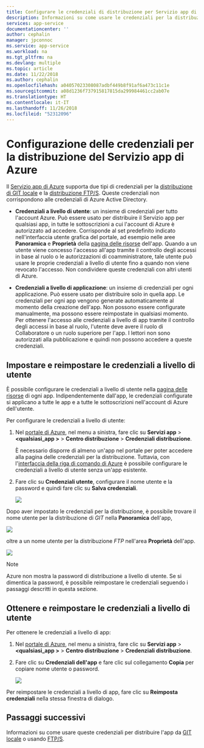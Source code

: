 ```yaml
---
title: Configurare le credenziali di distribuzione per Servizio app di Azure | Microsoft Docs
description: Informazioni su come usare le credenziali per la distribuzione del Servizio app di Azure.
services: app-service
documentationcenter: ''
author: cephalin
manager: jpconnoc
ms.service: app-service
ms.workload: na
ms.tgt_pltfrm: na
ms.devlang: multiple
ms.topic: article
ms.date: 11/22/2018
ms.author: cephalin
ms.openlocfilehash: a04057023308087adbf449b8f91af6a473c11c1e
ms.sourcegitcommit: a08d1236f737915817815da299984461cc2ab07e
ms.translationtype: HT
ms.contentlocale: it-IT
ms.lasthandoff: 11/26/2018
ms.locfileid: "52312096"
---
```

# <a name="configure-deployment-credentials-for-azure-app-service"></a>Configurazione delle credenziali per la distribuzione del Servizio app di Azure
Il [Servizio app di Azure](https://go.microsoft.com/fwlink/?LinkId=529714) supporta due tipi di credenziali per la [distribuzione di GIT locale](app-service-deploy-local-git.md) e la [distribuzione FTP/S](app-service-deploy-ftp.md). Queste credenziali non corrispondono alle credenziali di Azure Active Directory.

* **Credenziali a livello di utente**: un insieme di credenziali per tutto l'account Azure. Può essere usato per distribuire il Servizio app per qualsiasi app, in tutte le sottoscrizioni a cui l'account di Azure è autorizzato ad accedere. Corrisponde al set predefinito indicato nell'interfaccia utente grafica del portale, ad esempio nelle aree **Panoramica** e **Proprietà** della [pagina delle risorse](../azure-resource-manager/resource-group-portal.md#manage-resources) dell'app. Quando a un utente viene concesso l'accesso all'app tramite il controllo degli accessi in base al ruolo o le autorizzazioni di coamministratore, tale utente può usare le proprie credenziali a livello di utente fino a quando non viene revocato l'accesso. Non condividere queste credenziali con altri utenti di Azure.

* **Credenziali a livello di applicazione**: un insieme di credenziali per ogni applicazione. Può essere usato per distribuire solo in quella app. Le credenziali per ogni app vengono generate automaticamente al momento della creazione dell'app. Non possono essere configurate manualmente, ma possono essere reimpostate in qualsiasi momento. Per ottenere l'accesso alle credenziali a livello di app tramite il controllo degli accessi in base al ruolo, l'utente deve avere il ruolo di Collaboratore o un ruolo superiore per l'app. I lettori non sono autorizzati alla pubblicazione e quindi non possono accedere a queste credenziali.

## <a name="userscope"></a>Impostare e reimpostare le credenziali a livello di utente

È possibile configurare le credenziali a livello di utente nella [pagina delle risorse](../azure-resource-manager/resource-group-portal.md#manage-resources) di ogni app. Indipendentemente dall'app, le credenziali configurate si applicano a tutte le app e a tutte le sottoscrizioni nell'account di Azure dell'utente. 

Per configurare le credenziali a livello di utente:

1. Nel [portale di Azure](https://portal.azure.com), nel menu a sinistra, fare clic su **Servizi app** > **&lt;qualsiasi_app >** > **Centro distribuzione** > **Credenziali distribuzione**.

    È necessario disporre di almeno un'app nel portale per poter accedere alla pagina delle credenziali per la distribuzione. Tuttavia, con l'[interfaccia della riga di comando di Azure](/cli/azure/webapp/deployment/user?view=azure-cli-latest#az-webapp-deployment-user-set) è possibile configurare le credenziali a livello di utente senza un'app esistente.

2. Fare clic su **Credenziali utente**, configurare il nome utente e la password e quindi fare clic su **Salva credenziali**.

    ![](./media/app-service-deployment-credentials/deployment_credentials_configure.png)

Dopo aver impostato le credenziali per la distribuzione, è possibile trovare il nome utente per la distribuzione di *GIT* nella **Panoramica** dell'app,

![](./media/app-service-deployment-credentials/deployment_credentials_overview.png)

oltre a un nome utente per la distribuzione *FTP* nell'area **Proprietà** dell'app.

![](./media/app-service-deployment-credentials/deployment_credentials_properties.png)

> [!NOTE]
> Azure non mostra la password di distribuzione a livello di utente. Se si dimentica la password, è possibile reimpostare le credenziali seguendo i passaggi descritti in questa sezione.
>
>  

## <a name="appscope"></a>Ottenere e reimpostare le credenziali a livello di utente
Per ottenere le credenziali a livello di app:

1. Nel [portale di Azure](https://portal.azure.com), nel menu a sinistra, fare clic su **Servizi app** > **&lt;qualsiasi_app >** > **Centro distribuzione** > **Credenziali distribuzione**.

2. Fare clic su **Credenziali dell'app** e fare clic sul collegamento **Copia** per copiare nome utente o password.

    ![](./media/app-service-deployment-credentials/deployment_credentials_app_level.png)

Per reimpostare le credenziali a livello di app, fare clic su **Reimposta credenziali** nella stessa finestra di dialogo.

## <a name="next-steps"></a>Passaggi successivi

Informazioni su come usare queste credenziali per distribuire l'app da [GIT locale](app-service-deploy-local-git.md) o usando [FTP/S](app-service-deploy-ftp.md).
